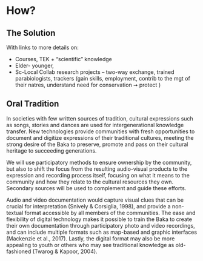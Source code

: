 # How?
## The Solution

With links to more details on:

- Courses, TEK + “scientific” knowledge
- Elder- younger, 
- Sc-Local Collab research projects 
– two-way exchange, trained parabiologists, trackers
(gain skills, employment, contrib to the mgt of their natres, understand need for conservation ➞ protect )

## Oral Tradition

In societies with few written sources of tradition, cultural expressions such as songs, stories and dances are used for intergenerational knowledge transfer. New technologies provide communities with fresh opportunities to document and digitize expressions of their traditional cultures, meeting the strong desire of the Baka to preserve, promote and pass on their cultural heritage to succeeding generations.

We will use participatory methods to ensure ownership by the community, but also to shift the focus from the resulting audio-visual products to the expression and recording process itself, focusing on what it means to the community and how they relate to the cultural resources they own. Secondary sources will be used to complement and guide these efforts.

Audio and video documentation would capture visual clues that can be crucial for interpretation (Snively & Corsiglia, 1998), and provide a non-textual format accessible by all members of the communities. The ease and flexibility of digital technology makes it possible to train the Baka to create their own documentation through participatory photo and video recordings, and can include multiple formats such as map-based and graphic interfaces (Mackenzie et al., 2017). Lastly, the digital format may also be more appealing to youth or others who may see traditional knowledge as old-fashioned (Twarog & Kapoor, 2004).
